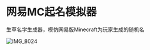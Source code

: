 # 网易MC起名模拟器
生草名字生成器，模仿网易版Minecraft为玩家生成的随机名

![IMG_8024](https://githubfast.com/F7YM/Netease-MC-Name-Simulator/assets/130836015/e3af0579-caeb-4750-9991-98b576e41b00)
